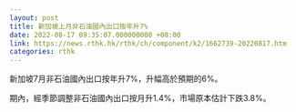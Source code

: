 ```yaml
---
layout: post
title: 新加坡上月非石油國內出口按年升7%
date: 2022-08-17 09:35:07.000000000 +08:00
link: https://news.rthk.hk/rthk/ch/component/k2/1662739-20220817.htm
categories: rthk
---
```


新加坡7月非石油國內出口按年升7%，升幅高於預期的6%。

期內，經季節調整非石油國內出口按月升1.4%，市場原本估計下跌3.8%。
